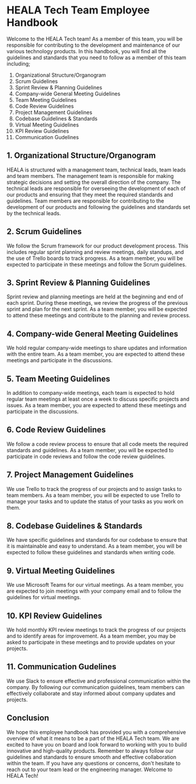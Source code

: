 # HEALA Tech Team Employee Handbook

Welcome to the HEALA Tech team! As a member of this team, you will be responsible for contributing to the development and maintenance of our various technology products. In this handbook, you will find all the guidelines and standards that you need to follow as a member of this team including; 

<ol>
    <li>Organizational Structure/Organogram</li>
    <li>Scrum Guidelines</li>
    <li>Sprint Review & Planning Guidelines</li>
    <li>Company-wide General Meeting Guidelines</li>
    <li>Team Meeting Guidelines</li>
    <li>Code Review Guidelines</li>
    <li>Project Management Guidelines</li>
    <li>Codebase Guidelines & Standards</li>
    <li>Virtual Meeting Guidelines</li>
    <li>KPI Review Guidelines</li>
    <li>Communication Gudelines</li>
</ol>


## 1. Organizational Structure/Organogram

HEALA is structured with a management team, technical leads, team leads and team members. The management team is responsible for making strategic decisions and setting the overall direction of the company. The technical leads are responsible for overseeing the development of each of our products and ensuring that they meet the required standards and guidelines. Team members are responsible for contributing to the development of our products and following the guidelines and standards set by the technical leads.


## 2. Scrum Guidelines

We follow the Scrum framework for our product development process. This includes regular sprint planning and review meetings, daily standups, and the use of Trello boards to track progress. As a team member, you will be expected to participate in these meetings and follow the Scrum guidelines.

## 3. Sprint Review & Planning Guidelines

Sprint review and planning meetings are held at the beginning and end of each sprint. During these meetings, we review the progress of the previous sprint and plan for the next sprint. As a team member, you will be expected to attend these meetings and contribute to the planning and review process.

## 4. Company-wide General Meeting Guidelines

We hold regular company-wide meetings to share updates and information with the entire team. As a team member, you are expected to attend these meetings and participate in the discussions.

## 5. Team Meeting Guidelines

In addition to company-wide meetings, each team is expected to hold regular team meetings at least once a week to discuss specific projects and issues. As a team member, you are expected to attend these meetings and participate in the discussions.

## 6. Code Review Guidelines

We follow a code review process to ensure that all code meets the required standards and guidelines. As a team member, you will be expected to participate in code reviews and follow the code review guidelines.

## 7. Project Management Guidelines

We use Trello to track the progress of our projects and to assign tasks to team members. As a team member, you will be expected to use Trello to manage your tasks and to update the status of your tasks as you work on them.

## 8. Codebase Guidelines & Standards

We have specific guidelines and standards for our codebase to ensure that it is maintainable and easy to understand. As a team member, you will be expected to follow these guidelines and standards when writing code.

## 9. Virtual Meeting Guidelines

We use Microsoft Teams for our virtual meetings. As a team member, you are expected to join meetings with your company email and to follow the guidelines for virtual meetings.

## 10. KPI Review Guidelines

We hold monthly KPI review meetings to track the progress of our projects and to identify areas for improvement. As a team member, you may be asked to participate in these meetings and to provide updates on your projects.

## 11. Communication Gudelines

We use Slack to ensure effective and professional communication within the company. By following our communication guidelines, team members can effectively collaborate and stay informed about company updates and projects.

## Conclusion

We hope this employee handbook has provided you with a comprehensive overview of what it means to be a part of the HEALA Tech team. We are excited to have you on board and look forward to working with you to build innovative and high-quality products. Remember to always follow our guidelines and standards to ensure smooth and effective collaboration within the team. If you have any questions or concerns, don't hesitate to reach out to your team lead or the engineering manager. Welcome to HEALA Tech!
